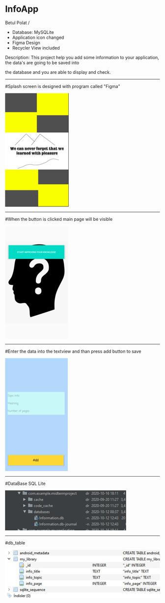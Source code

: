 # InfoApp

Betul Polat / 

 * Database: MySQLite
 * Application icon changed
 * Figma Design
 * Recycler View included
 

Description: This project help you add some information to your application, the data's are going to be saved into

the database and you are able to display and check.
****************************************************************************************************************
#Splash screen is designed with program called "Figma"

![Splash.png](https://github.com/advancepro/InfoApp/blob/master/mid/splash.PNG)

****************************************************************************************************************

#When the button is clicked main page will be visible

![go.png](https://github.com/advancepro/InfoApp/blob/master/mid/go.PNG)

****************************************************************************************************************

#Enter the data into the textview and than press add button to save

![add.png](https://github.com/advancepro/InfoApp/blob/master/mid/add.PNG)

****************************************************************************************************************

#DataBase SQL Lite

![database.png](https://github.com/advancepro/InfoApp/blob/master/mid/database.PNG)

****************************************************************************************************************

#db_table

![db_table](https://github.com/advancepro/InfoApp/blob/master/mid/db_table.PNG)
